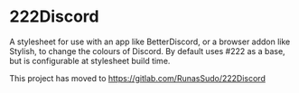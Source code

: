 # 222Discord

A stylesheet for use with an app like BetterDiscord, or a browser addon like Stylish, to change the colours of Discord. By default uses #222 as a base, but is configurable at stylesheet build time.

This project has moved to https://gitlab.com/RunasSudo/222Discord
